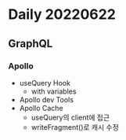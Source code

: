Daily 20220622
===

## GraphQL
### Apollo
- useQuery Hook
  - with variables
- Apollo dev Tools
- Apollo Cache
  - useQuery의 client에 접근
  - writeFragment()로 캐시 수정